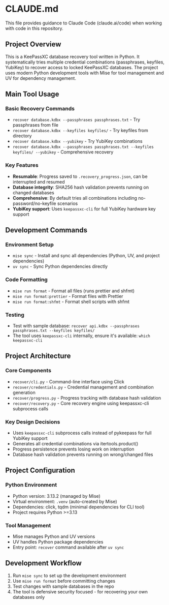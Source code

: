 # CLAUDE.md

This file provides guidance to Claude Code (claude.ai/code) when working with code in this repository.

## Project Overview

This is a KeePassXC database recovery tool written in Python. It systematically tries multiple credential combinations (passphrases, keyfiles, YubiKey) to recover access to locked KeePassXC databases. The project uses modern Python development tools with Mise for tool management and UV for dependency management.

## Main Tool Usage

### Basic Recovery Commands
- `recover database.kdbx --passphrases passphrases.txt` - Try passphrases from file
- `recover database.kdbx --keyfiles keyfiles/` - Try keyfiles from directory
- `recover database.kdbx --yubikey` - Try YubiKey combinations
- `recover database.kdbx --passphrases passphrases.txt --keyfiles keyfiles/ --yubikey` - Comprehensive recovery

### Key Features
- **Resumable**: Progress saved to `.recovery_progress.json`, can be interrupted and resumed
- **Database integrity**: SHA256 hash validation prevents running on changed databases
- **Comprehensive**: By default tries all combinations including no-password/no-keyfile scenarios
- **YubiKey support**: Uses `keepassxc-cli` for full YubiKey hardware key support

## Development Commands

### Environment Setup
- `mise sync` - Install and sync all dependencies (Python, UV, and project dependencies)
- `uv sync` - Sync Python dependencies directly

### Code Formatting
- `mise run format` - Format all files (runs prettier and shfmt)
- `mise run format:prettier` - Format files with Prettier
- `mise run format:shfmt` - Format shell scripts with shfmt

### Testing
- Test with sample database: `recover api.kdbx --passphrases passphrases.txt --keyfiles keyfiles/`
- The tool uses `keepassxc-cli` internally, ensure it's available: `which keepassxc-cli`

## Project Architecture

### Core Components
- `recover/cli.py` - Command-line interface using Click
- `recover/credentials.py` - Credential management and combination generation
- `recover/progress.py` - Progress tracking with database hash validation
- `recover/recovery.py` - Core recovery engine using keepassxc-cli subprocess calls

### Key Design Decisions
- Uses `keepassxc-cli` subprocess calls instead of pykeepass for full YubiKey support
- Generates all credential combinations via itertools.product()
- Progress persistence prevents losing work on interruption
- Database hash validation prevents running on wrong/changed files

## Project Configuration

### Python Environment
- Python version: 3.13.2 (managed by Mise)
- Virtual environment: `.venv` (auto-created by Mise)
- Dependencies: click, tqdm (minimal dependencies for CLI tool)
- Project requires Python >=3.13

### Tool Management
- Mise manages Python and UV versions
- UV handles Python package dependencies
- Entry point: `recover` command available after `uv sync`

## Development Workflow

1. Run `mise sync` to set up the development environment
2. Use `mise run format` before committing changes
3. Test changes with sample databases in the repo
4. The tool is defensive security focused - for recovering your own databases only